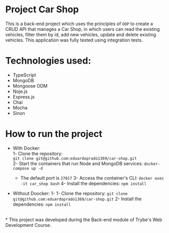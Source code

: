 # Project Car Shop

This is a back-end project which uses the principles of `OOP` to create a CRUD API that manages a Car Shop, in which users can read the existing vehicles, filter them by id, add new vehicles, update and delete existing vehicles. This application was fully tested using integration tests.

# Technologies used:
* TypeScript
* MongoDB
* Mongoose ODM
* Noje.js
* Express.js
* Chai
* Mocha
* Sinon

# How to run the project
* With Docker: <br>
  1- Clone the repository: <br>
      `git clone git@github.com:eduardoprado1369/car-shop.git` <br>
  2- Start the containers that run Node and MongoDB services:
    `docker-compose up -d`
   - The default port is `27017`
  3- Access the container's CLI:
    `docker exec -it car_shop bash`
  4- Install the dependencies:
    `npm install`
    
* Without Doocker:
  1- 1- Clone the repository:
    `git clone git@github.com:eduardoprado1369/car-shop.git`
  2- Install the dependencies:
    `npm install`
<br>
* This project was developed during the Back-end module of Trybe's Web Development Course.
